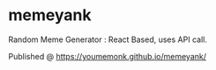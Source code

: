# memeyank
Random Meme Generator : React Based, uses API call.

Published @ https://youmemonk.github.io/memeyank/
